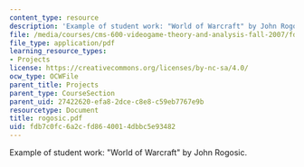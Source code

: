 ```yaml
---
content_type: resource
description: 'Example of student work: "World of Warcraft" by John Rogosic.'
file: /media/courses/cms-600-videogame-theory-and-analysis-fall-2007/fdb7c0fc6a2cfd8640014dbbc5e93482_rogosic.pdf
file_type: application/pdf
learning_resource_types:
- Projects
license: https://creativecommons.org/licenses/by-nc-sa/4.0/
ocw_type: OCWFile
parent_title: Projects
parent_type: CourseSection
parent_uid: 27422620-efa8-2dce-c8e8-c59eb7767e9b
resourcetype: Document
title: rogosic.pdf
uid: fdb7c0fc-6a2c-fd86-4001-4dbbc5e93482
---
```

Example of student work: "World of Warcraft" by John Rogosic.